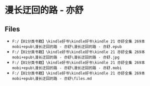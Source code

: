 # 漫长迂回的路 - 亦舒

## Files

- `F:/【01分类书籍】\kindle好书\kindle好书\kindle 21 亦舒全集 269本 mobi+epub\漫长迂回的路 - 亦舒\漫长迂回的路 - 亦舒.epub`
- `F:/【01分类书籍】\kindle好书\kindle好书\kindle 21 亦舒全集 269本 mobi+epub\漫长迂回的路 - 亦舒\漫长迂回的路 - 亦舒.jpg`
- `F:/【01分类书籍】\kindle好书\kindle好书\kindle 21 亦舒全集 269本 mobi+epub\漫长迂回的路 - 亦舒\漫长迂回的路 - 亦舒.mobi`
- `F:/【01分类书籍】\kindle好书\kindle好书\kindle 21 亦舒全集 269本 mobi+epub\漫长迂回的路 - 亦舒\files.md`
